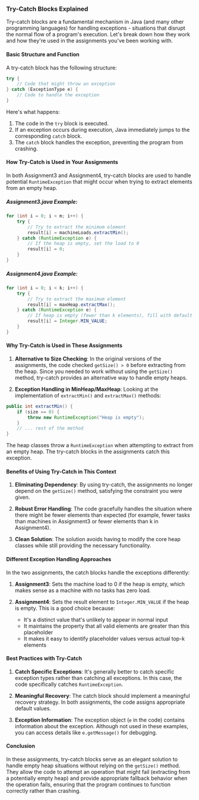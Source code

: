 ### Try-Catch Blocks Explained

Try-catch blocks are a fundamental mechanism in Java (and many other programming languages) for handling exceptions - situations that disrupt the normal flow of a program's execution. Let's break down how they work and how they're used in the assignments you've been working with.

#### Basic Structure and Function

A try-catch block has the following structure:

```java
try {
    // Code that might throw an exception
} catch (ExceptionType e) {
    // Code to handle the exception
}
```

Here's what happens:
1. The code in the `try` block is executed.
2. If an exception occurs during execution, Java immediately jumps to the corresponding `catch` block.
3. The `catch` block handles the exception, preventing the program from crashing.

#### How Try-Catch is Used in Your Assignments

In both Assignment3 and Assignment4, try-catch blocks are used to handle potential `RuntimeException` that might occur when trying to extract elements from an empty heap.

##### Assignment3.java Example:

```java
for (int i = 0; i < m; i++) {
    try {
        // Try to extract the minimum element
        result[i] = machineLoads.extractMin();
    } catch (RuntimeException e) {
        // If the heap is empty, set the load to 0
        result[i] = 0;
    }
}
```

##### Assignment4.java Example:

```java
for (int i = 0; i < k; i++) {
    try {
        // Try to extract the maximum element
        result[i] = maxHeap.extractMax();
    } catch (RuntimeException e) {
        // If heap is empty (fewer than k elements), fill with default value
        result[i] = Integer.MIN_VALUE;
    }
}
```

#### Why Try-Catch is Used in These Assignments

1. **Alternative to Size Checking**: In the original versions of the assignments, the code checked `getSize() > 0` before extracting from the heap. Since you needed to work without using the `getSize()` method, try-catch provides an alternative way to handle empty heaps.

2. **Exception Handling in MinHeap/MaxHeap**: Looking at the implementation of `extractMin()` and `extractMax()` methods:

```java
public int extractMin() {
    if (size == 0) {
        throw new RuntimeException("Heap is empty");
    }
    // ... rest of the method
}
```

The heap classes throw a `RuntimeException` when attempting to extract from an empty heap. The try-catch blocks in the assignments catch this exception.

#### Benefits of Using Try-Catch in This Context

1. **Eliminating Dependency**: By using try-catch, the assignments no longer depend on the `getSize()` method, satisfying the constraint you were given.

2. **Robust Error Handling**: The code gracefully handles the situation where there might be fewer elements than expected (for example, fewer tasks than machines in Assignment3 or fewer elements than k in Assignment4).

3. **Clean Solution**: The solution avoids having to modify the core heap classes while still providing the necessary functionality.

#### Different Exception Handling Approaches

In the two assignments, the catch blocks handle the exceptions differently:

1. **Assignment3**: Sets the machine load to 0 if the heap is empty, which makes sense as a machine with no tasks has zero load.

2. **Assignment4**: Sets the result element to `Integer.MIN_VALUE` if the heap is empty. This is a good choice because:
    - It's a distinct value that's unlikely to appear in normal input
    - It maintains the property that all valid elements are greater than this placeholder
    - It makes it easy to identify placeholder values versus actual top-k elements

#### Best Practices with Try-Catch

1. **Catch Specific Exceptions**: It's generally better to catch specific exception types rather than catching all exceptions. In this case, the code specifically catches `RuntimeException`.

2. **Meaningful Recovery**: The catch block should implement a meaningful recovery strategy. In both assignments, the code assigns appropriate default values.

3. **Exception Information**: The exception object (`e` in the code) contains information about the exception. Although not used in these examples, you can access details like `e.getMessage()` for debugging.

#### Conclusion

In these assignments, try-catch blocks serve as an elegant solution to handle empty heap situations without relying on the `getSize()` method. They allow the code to attempt an operation that might fail (extracting from a potentially empty heap) and provide appropriate fallback behavior when the operation fails, ensuring that the program continues to function correctly rather than crashing.